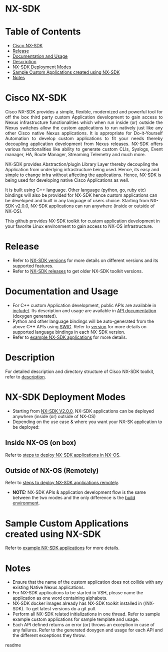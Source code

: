 <snippet>
  <content>
  
# NX-SDK 

# Table of Contents

  - [Cisco NX-SDK](#cisco-nx-sdk)
  - [Release](#release)
  - [Documentation and Usage](#documentation-and-usage)
  - [Description](#description)
  - [NX-SDK Deployment Modes](#nx-sdk-deployment-modes)
  - [Sample Custom Applications created using NX-SDK](#sample-custom-applications-created-using-nx-sdk)
  - [Notes](notes)

# Cisco NX-SDK

<p align="justify">
Cisco NX-SDK provides a simple, flexible, modernized and powerful tool for off the box third party custom Application development to gain access to Nexus infrastructure 
functionalities which when run inside (or) outside the Nexus switches allow the custom applications to run natively just like any other Cisco native Nexus applications.
It is appropriate for Do-it-Yourself Automation to develop custom applications to fit your needs thereby decoupling application development from Nexus releases. NX-SDK offers various functionalities like ability to 
generate custom CLIs, Syslogs, Event manager, HA, Route Manager, Streaming Telemetry and much more. 

NX-SDK provides Abstraction/plugin Library Layer thereby decoupling the Application from underlying infrastructure being used.
Hence, its easy and simple to change infra without affecting the applications. Hence, NX-SDK is being used for
developing native Cisco Applications as well. 

It is built using C++ language. Other language (python, go, ruby etc) bindings will also be provided for NX-SDK hence custom applications 
can be developed and built in any language of users choice. Starting from NX-SDK v2.0.0, NX-SDK applications can run anywhere (inside or outside of NX-OS).

This github provides NX-SDK toolkit for custom application development in your favorite Linux environment to gain access to NX-OS infrastructure.
</p>

# Release 

- Refer to [NX-SDK versions](versions.md) for more details on different versions and its supported features.
- Refer to <a href="https://github.com/CiscoDevNet/NX-SDK/releases">NX-SDK releases</a> to get older NX-SDK toolkit versions. 

# Documentation and Usage

  - For C++ custom Application development, public APIs are available in [include/](include/). Its description and usage are available 
    in <a href="https://nx-sdk.readthedocs.io/en/latest/ ">API documentation</a> (doxygen generated). 
  - Python and other language bindings will be auto-generated from the above C++ APIs using <a href="http://www.swig.org/">SWIG</a>. Refer to [version](versions.md) for more details on supported language bindings in each NX-SDK version.
  - Refer to [example NX-SDK applications](examples/README.md) for more details.

# Description

For detailed description and directory structure of Cisco NX-SDK toolkit, refer to [description](description.md).

# NX-SDK Deployment Modes
  - Starting from [NX-SDK V2.0.0](versions.md), NX-SDK applications can be deployed anywhere (inside (or) outside 
    of NX-OS)
  - Depending on the use case & where you want your NX-SK application to be deployed:
  
## Inside NX-OS (on box)
   Refer to [steps to deploy NX-SDK applications in NX-OS](readmes/NXSDK_in_NXOS.md).
     
## Outside of NX-OS (Remotely)
   Refer to [steps to deploy NX-SDK applications remotely](remote/README.md).
     
  - <b>NOTE:</b> NX-SDK APIs & application development flow is the same between the two modes and the only difference is 
       the [build environment](readmes/NXSDK_docker.md). 

# Sample Custom Applications created using NX-SDK

Refer to [example NX-SDK applications](examples/README.md) for more details.
 
# Notes
   - Ensure that the name of the custom application does not collide with any existing Native Nexus applications.
   - For NX-SDK applications to be started in VSH, please name the application as one word containing alphabets. 
   - NX-SDK docker images already has NX-SDK toolkit installed in (/NX-SDK). To get latest versions do a git pull.  
   - Perform all NX-SDK related initializations in one thread. Refer to sample example custom applications for sample 
     template and usage.
   - Each API defined returns an error (or) throws an exception in case of any failures. Refer to the generated doxygen and 
     usage for each API and the different exceptions they throw.
   
</content>

  <tabTrigger>readme</tabTrigger>
</snippet>
